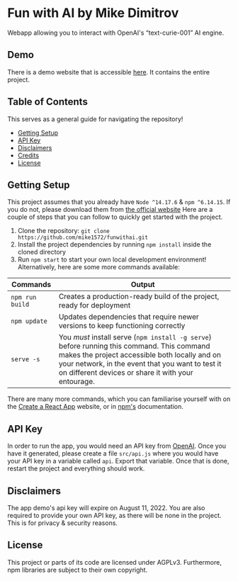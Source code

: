# Fun with AI by Mike Dimitrov

Webapp allowing you to interact with OpenAI's “text-curie-001” AI engine.

## Demo
There is a demo website that is accessible [here](https://face-a713b.web.app/). It contains the entire project.

## Table of Contents
This serves as a general guide for navigating the repository!

- [Getting Setup](#getting-setup)
- [API Key](#api-key)
- [Disclaimers](#disclaimers)
- [Credits](#credits)
- [License](#license)

## Getting Setup
This project assumes that you already have `Node ^14.17.6` & `npm ^6.14.15`. If you do not, please download them from [the official website](https://nodejs.org/en/download/)
Here are a couple of steps that you can follow to quickly get started with the project.

1. Clone the repository: `git clone https://github.com/mike1572/funwithai.git`
2. Install the project dependencies by running `npm install` inside the cloned directory
3. Run `npm start` to start your own local development environment! Alternatively, here are some more commands available:

| Commands        | Output
|-----------------|-------------------------------------------------------------------|
| `npm run build` | Creates a production-ready build of the project, ready for deployment |
| `npm update`    | Updates dependencies that require newer versions to keep functioning correctly|
| `serve -s`      | You *must* install serve (`npm install -g serve`) before running this command. This command makes the project accessible both locally and on your network, in the event that you want to test it on different devices or share it with your entourage.|

There are many more commands, which you can familiarise yourself with on the [Create a React App](https://create-react-app.dev/) website, or in [npm's](https://docs.npmjs.com/) documentation.

## API Key
In order to run the app, you would need an API key from [OpenAI](https://openai.com/api/). Once you have it generated, please create a file `src/api.js` where you would have your API key in a variable called `api`. Export that variable. Once that is done, restart the project and everything should work.

## Disclaimers
The app demo's api key will expire on August 11, 2022. You are also required to provide your own API key, as there will be none in the project. This is for privacy & security reasons.

## License
This project or parts of its code are licensed under AGPLv3. Furthermore, npm libraries are subject to their own copyright.
